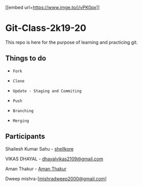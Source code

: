 [[embed url=https://www.imge.to/i/vPK0px]]

# Git-Class-2k19-20
 
This repo is here for the purpose of learning and practicing git.

## Things to do

+ `Fork`

+ `Clone`

+ `Update - Staging and Commiting`

+ `Push`

+ `Branching`

+ `Merging`

## Participants

Shailesh Kumar Sahu - [shellkore](https://github.com/shellkore)

VIKAS DHAYAL - [dhayalvikas2109@gmail.com](www.moderntechnology.com)

Aman Thakur - [Aman Thakur](https://github.com/johnsnow456)

Dweep mishra-[mishradweep2000@gmail.com]
